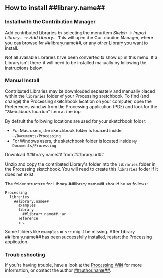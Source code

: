 ## How to install ##library.name##

### Install with the Contribution Manager

Add contributed Libraries by selecting the menu item _Sketch_ → _Import Library..._ → _Add Library..._ This will open the Contribution Manager, where you can browse for ##library.name##, or any other Library you want to install.

Not all available Libraries have been converted to show up in this menu. If a Library isn't there, it will need to be installed manually by following the instructions below.

### Manual Install

Contributed Libraries may be downloaded separately and manually placed within the `libraries` folder of your Processing sketchbook. To find (and change) the Processing sketchbook location on your computer, open the Preferences window from the Processing application (PDE) and look for the "Sketchbook location" item at the top.

By default the following locations are used for your sketchbook folder: 
  * For Mac users, the sketchbook folder is located inside `~/Documents/Processing` 
  * For Windows users, the sketchbook folder is located inside `My Documents/Processing`

Download ##library.name## from ##library.url##

Unzip and copy the contributed Library's folder into the `libraries` folder in the Processing sketchbook. You will need to create this `libraries` folder if it does not exist.

The folder structure for Library ##library.name## should be as follows:

```
Processing
  libraries
    ##library.name##
      examples
      library
        ##library.name##.jar
      reference
      src
```
             
Some folders like `examples` or `src` might be missing. After Library ##library.name## has been successfully installed, restart the Processing application.

### Troubleshooting

If you're having trouble, have a look at the [Processing Wiki](https://github.com/processing/processing/wiki/How-to-Install-a-Contributed-Library) for more information, or contact the author [##author.name##](##author.url##).